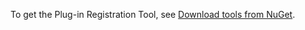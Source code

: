 To get the Plug-in Registration Tool, see [Download tools from NuGet](../developer/common-data-service/download-tools-nuget.md).